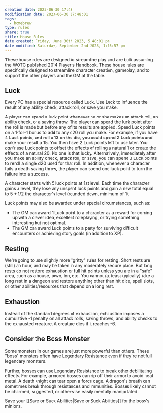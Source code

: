 ```yaml
---
creation date: 2023-06-30 17:48
modification date: 2023-06-30 17:48:01
tags:
  - homebrew
type: rules
share: true
title: House Rules
date created: Friday, June 30th 2023, 5:48:01 pm
date modified: Saturday, September 2nd 2023, 1:05:57 pm
---
```


These house rules are designed to streamline play and are built assuming the WOTC published 2014 Player's Handbook. These house rules are specifically designed to streamline character creation, gameplay, and to support the other players and the GM at the table.

## Luck

Every PC has a special resource called Luck. Use Luck to influence the result of any ability check, attack roll, or save you make.

A player can spend a luck point whenever he or she makes an attack roll, an ability check, or a saving throw. The player can spend the luck point after the roll is made but before any of its results are applied. Spend Luck points on a 1-for-1 bonus to add to any d20 roll you make. For example, if you have 4 Luck points, and roll a 13 on the die, you could spend 2 Luck points and make your result a 15. You then have 2 Luck points left to use later. You *can't* use Luck points to offset the effects of rolling a natural 1 or create the effects of a natural 20. No one is that lucky. Alternatively, immediately after you make an ability check, attack roll, or save, you can spend 3 Luck points to reroll a single d20 used for that roll. In addition, whenever a character fails a death saving throw, the player can spend one luck point to turn the failure into a success.

A character starts with 5 luck points at 1st level. Each time the character gains a level, they lose any unspent luck points and gain a new total equal to 5 + 1/2 the character's level (rounded down, minimum of 1). 

Luck points may also be awarded under special circumstances, such as:

- The GM can award 1 Luck point to a character as a reward for coming up with a clever idea, excellent roleplaying, or trying something interesting but not optimal.
- The GM can award Luck points to a party for surviving difficult encounters or achieving story goals (in addition to XP).

## Resting

We're going to use slightly more "gritty" rules for resting. Short rests are (still) an hour, and may be taken in any moderately secure place. But long rests do not restore exhaustion or full hit points unless you are in a "safe" area, such as a house, town, inn, etc. You cannot (at least typically) take a long rest in a dungeon and restore anything other than hit dice, spell slots, or other abilities/resources that depend on a long rest. 

## Exhaustion

Instead of the standard degrees of exhaustion, exhaustion imposes a cumulative -1 penalty on all attack rolls, saving throws, and ability checks to the exhausted creature. A creature dies if it reaches -6.

## Consider the Boss Monster

Some monsters in our games are just more powerful than others. These "boss" monsters often have Legendary Resistance even if they're not full legendary monsters.

Further, bosses can use Legendary Resistance to break other debilitating effects. For example, armored bosses can rip off their armor to avoid heat metal. A death knight can tear open a force cage. A dragon's breath can sometimes break through resistances and immunities. Bosses likely cannot be charmed, suggested, or otherwise easily mentally manipulated.

Save your [[Save or Suck Abilities|Save or Suck Abilities]] for the boss's minions. 
